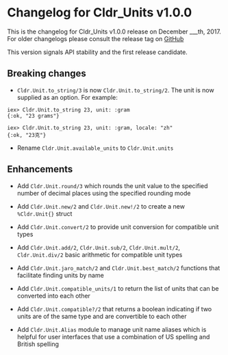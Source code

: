 # Changelog for Cldr_Units v1.0.0

This is the changelog for Cldr_Units v1.0.0 release on December ___th, 2017.  For older changelogs please consult the release tag on [GitHub](https://github.com/kipcole9/cldr_units/tags)

This version signals API stability and the first release candidate.

## Breaking changes

* `Cldr.Unit.to_string/3` is now `Cldr.Unit.to_string/2`.  The unit is now supplied as an option.  For example:

```
iex> Cldr.Unit.to_string 23, unit: :gram
{:ok, "23 grams"}

iex> Cldr.Unit.to_string 23, unit: :gram, locale: "zh"
{:ok, "23克"}
```

* Rename `Cldr.Unit.available_units` to `Cldr.Unit.units`

## Enhancements

* Add `Cldr.Unit.round/3` which rounds the unit value to the specified number of decimal places using the specified rounding mode

* Add `Cldr.Unit.new/2` and `Cldr.Unit.new!/2` to create a new `%Cldr.Unit{}` struct

* Add `Cldr.Unit.convert/2` to provide unit conversion for compatible unit types

* Add `Cldr.Unit.add/2`, `Cldr.Unit.sub/2`, `Cldr.Unit.mult/2`, `Cldr.Unit.div/2` basic arithmetic for compatible unit types

* Add `Cldr.Unit.jaro_match/2` and `Cldr.Unit.best_match/2` functions that facilitate finding units by name

* Add `Cldr.Unit.compatible_units/1` to return the list of units that can be converted into each other

* Add `Cldr.Unit.compatible?/2` that returns a boolean indicating if two units are of the same type and are convertible to each other

* Add `Cldr.Unit.Alias` module to manage unit name aliases which is helpful for user interfaces that use a combination of US spelling and British spelling

